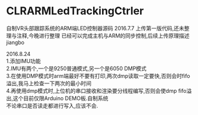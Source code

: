 # CLRARMLedTrackingCtrler
自制VR头部跟踪系统的ARM端LED控制器源码
2016.7.7
上传第一版代码,还未整理与注释,今晚进行整理
已经可以完成主机与ARM的同步控制,后续上传原理描述
jiangbo

2016.8.24</br>
1.添加IMU功能</br> 
2.IMU有两个,一个是9250普通模式,另一个是6050 DMP模式</br>
3.在使用DMP模式时arm端最好不要有打印,两次dmp读取一定要快,否则会时fifo溢出,我马上检查一下两次的最小时间</br>
4.再使用dmp模式时,上位机的串口接收和渲染要分线程编写,否则会使dmp fifo溢出,这个目前仅限Arduino DEMO板.自制系统<br />
不论串口是否读走都进行写入,应该不会.
